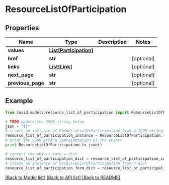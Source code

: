 # ResourceListOfParticipation


## Properties
Name | Type | Description | Notes
------------ | ------------- | ------------- | -------------
**values** | [**List[Participation]**](Participation.md) |  | 
**href** | **str** |  | [optional] 
**links** | [**List[Link]**](Link.md) |  | [optional] 
**next_page** | **str** |  | [optional] 
**previous_page** | **str** |  | [optional] 

## Example

```python
from lusid.models.resource_list_of_participation import ResourceListOfParticipation

# TODO update the JSON string below
json = "{}"
# create an instance of ResourceListOfParticipation from a JSON string
resource_list_of_participation_instance = ResourceListOfParticipation.from_json(json)
# print the JSON string representation of the object
print ResourceListOfParticipation.to_json()

# convert the object into a dict
resource_list_of_participation_dict = resource_list_of_participation_instance.to_dict()
# create an instance of ResourceListOfParticipation from a dict
resource_list_of_participation_form_dict = resource_list_of_participation.from_dict(resource_list_of_participation_dict)
```
[[Back to Model list]](../README.md#documentation-for-models) [[Back to API list]](../README.md#documentation-for-api-endpoints) [[Back to README]](../README.md)


